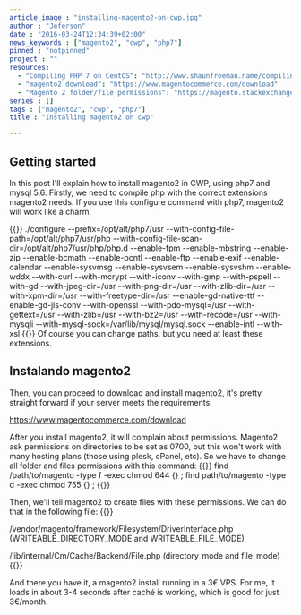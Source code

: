```yaml
---
article_image : "installing-magento2-on-cwp.jpg"
author : "Jeferson"
date : "2016-03-24T12:34:39+02:00"
news_keywords : ["magento2", "cwp", "php7"]
pinned : "notpinned"
project : ""
resources:
  - "Compiling PHP 7 on CentOS": "http://www.shaunfreeman.name/compiling-php-7-on-centos/"
  - "magento2 download": "https://www.magentocommerce.com/download"
  - "Magento 2 folder/file permissions": "https://magento.stackexchange.com/questions/91870/magento-2-folder-file-permissions"
series : []
tags : ["magento2", "cwp", "php7"]
title : "Installing magento2 on cwp"

---
```

## Getting started
In this post I'll explain how to install magento2 in CWP, using php7 and mysql 5.6. Firstly, we need to compile php with the correct extensions magento2 needs. If you use this configure command with php7, magento2 will work like a charm.
<!--more-->

{{<highlight sh>}}
./configure
--prefix=/opt/alt/php7/usr
--with-config-file-path=/opt/alt/php7/usr/php
--with-config-file-scan-dir=/opt/alt/php7/usr/php/php.d
--enable-fpm
--enable-mbstring
--enable-zip
--enable-bcmath
--enable-pcntl
--enable-ftp
--enable-exif
--enable-calendar
--enable-sysvmsg
--enable-sysvsem
--enable-sysvshm
--enable-wddx
--with-curl
--with-mcrypt
--with-iconv
--with-gmp
--with-pspell
--with-gd
--with-jpeg-dir=/usr
--with-png-dir=/usr
--with-zlib-dir=/usr
--with-xpm-dir=/usr
--with-freetype-dir=/usr
--enable-gd-native-ttf
--enable-gd-jis-conv
--with-openssl
--with-pdo-mysql=/usr
--with-gettext=/usr
--with-zlib=/usr
--with-bz2=/usr
--with-recode=/usr
--with-mysqli
--with-mysql-sock=/var/lib/mysql/mysql.sock
--enable-intl
--with-xsl
{{</highlight>}}
Of course you can change paths, but you need at least these extensions.

## Instalando magento2

Then, you can proceed to download and install magento2, it's pretty straight forward if your server meets the requirements:

https://www.magentocommerce.com/download

After you install magento2, it will complain about permissions. Magento2 ask permissions on directories to be set as 0700, but this won't work with many hosting plans (those using plesk, cPanel, etc). So we have to change all folder and files permissions with this command:
{{<highlight sh>}}
find /path/to/magento -type f -exec chmod 644 {} \;
find path/to/magento -type d -exec chmod 755 {} \;
{{</highlight>}}

Then, we'll tell magento2 to create files with these permissions. We can do that in the following file:
{{<highlight sh>}}

/vendor/magento/framework/Filesystem/DriverInterface.php
(WRITEABLE_DIRECTORY_MODE and WRITEABLE_FILE_MODE)

/lib/internal/Cm/Cache/Backend/File.php
(directory_mode and file_mode)
{{</highlight>}}

 And there you have it, a magento2 install running in a 3€ VPS. For me, it loads in about 3-4 seconds after caché is working, which is good for just 3€/month.
